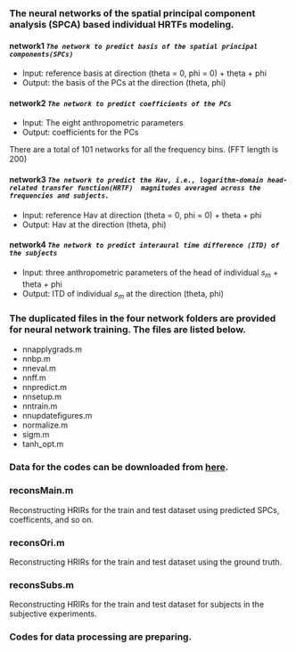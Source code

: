 ### The neural networks of the spatial principal component analysis (SPCA) based individual HRTFs modeling.

#### network1 *`The network to predict basis of the spatial principal components(SPCs)`*
- Input: reference basis at direction (theta = 0, phi = 0) + theta + phi
- Output: the basis of the PCs at the direction (theta, phi)

#### network2 *`The network to predict coefficients of the PCs`*
- Input: The eight anthropometric parameters
- Output: coefficients for the PCs

There are a total of 101 networks for all the frequency bins. (FFT length is 200)

#### network3 *`The network to predict the Hav, i.e., logarithm-domain head-related transfer function(HRTF)  magnitudes averaged across the frequencies and subjects.`*
- Input: reference Hav at direction (theta = 0, phi = 0) + theta + phi
- Output: Hav at the direction (theta, phi)

#### network4 *`The network to predict interaural time difference (ITD) of the subjects`*
- Input: three anthropometric parameters of the head of individual $s_m$ + theta + phi
- Output: ITD of individual $s_m$ at the direction (theta, phi)

### The duplicated files in the four network folders are provided for neural network training. The files are listed below.
- nnapplygrads.m
- nnbp.m
- nneval.m
- nnff.m
- nnpredict.m
- nnsetup.m
- nntrain.m
- nnupdatefigures.m
- normalize.m
- sigm.m
- tanh_opt.m

### Data for the codes can be downloaded from <a href="https://www.jianguoyun.com/p/DSk_y-IQyJ_EChjQw5QFIAA" target="_blank">here</a>.

### reconsMain.m
Reconstructing HRIRs for the train and test dataset using predicted SPCs, coefficents, and so on.

### reconsOri.m
Reconstructing HRIRs for the train and test dataset using the ground truth.

### reconsSubs.m
Reconstructing HRIRs for the train and test dataset for subjects in the subjective experiments.

### Codes for data processing are preparing.